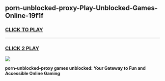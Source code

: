 
## porn-unblocked-proxy-Play-Unblocked-Games-Online-19f1f
<h3>
<a href="https://premium76.site?title=porn-unblocked-proxy&ref=25A">CLICK TO PLAY</a></h3>
<hr>

<h3>
<a href="https://premium76.site?title=porn-unblocked-proxy&ref=25A">CLICK 2 PLAY</a>
  
</h3>

<a href="https://premium76.site?title=porn-unblocked-proxy&ref=25A"><img src="https://clearcache.store/games.png"></a>


**porn-unblocked-proxy games unblocked: Your Gateway to Fun and Accessible Online Gaming**
